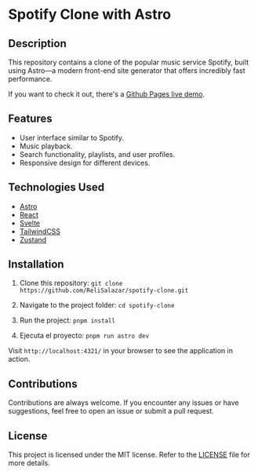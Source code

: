 # Spotify Clone with Astro

## Description

This repository contains a clone of the popular music service Spotify, built using Astro—a modern front-end site generator that offers incredibly fast performance.

If you want to check it out, there's a [Github Pages live demo](https://relisalazar.github.io/spotify-clone/).

## Features

- User interface similar to Spotify.
- Music playback.
- Search functionality, playlists, and user profiles.
- Responsive design for different devices.

## Technologies Used

- [Astro](https://astro.build/)
- [React](https://react.dev/)
- [Svelte](https://svelte.dev/)
- [TailwindCSS](https://tailwindcss.com/)
- [Zustand](https://github.com/pmndrs/zustand)

## Installation

1. Clone this repository:
   `git clone https://github.com/ReliSalazar/spotify-clone.git`

2. Navigate to the project folder:
   `cd spotify-clone`

3. Run the project:
   `pnpm install`

4. Ejecuta el proyecto:
   `pnpm run astro dev`

Visit `http://localhost:4321/` in your browser to see the application in action.

## Contributions

Contributions are always welcome. If you encounter any issues or have suggestions, feel free to open an issue or submit a pull request.

## License

This project is licensed under the MIT license. Refer to the [LICENSE](LICENSE) file for more details.
